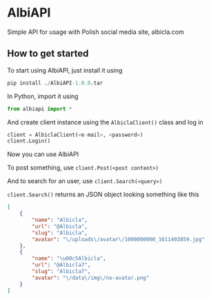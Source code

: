 # AlbiAPI

Simple API for usage with Polish social media site, albicla.com

## How to get started

To start using AlbiAPI, just install it using
```py
pip install ./AlbiAPI-1.0.0.tar
```
In Python, import it using
```py
from albiapi import *
```
And create client instance using the `AlbiclaClient()` class and log in
```py
client = AlbiclaClient(<e-mail>, <password>)
client.Login()
```
Now you can use AlbiAPI

To post something, use `client.Post(<post content>)`

And to search for an user, use `client.Search(<query>)`

`client.Search()` returns an JSON object looking something like this
```json
[
    {
        "name": "Albicla",
        "url": "@Albicla",
        "slug": "Albicla",
        "avatar": "\/uploads\/avatar\/1000000000_1611403859.jpg"
    },
    {
        "name": "\u00c5Albicla",
        "url": "@Albicla7",
        "slug": "Albicla7",
        "avatar": "\/data\/img\/no-avatar.png"
    }
]
```